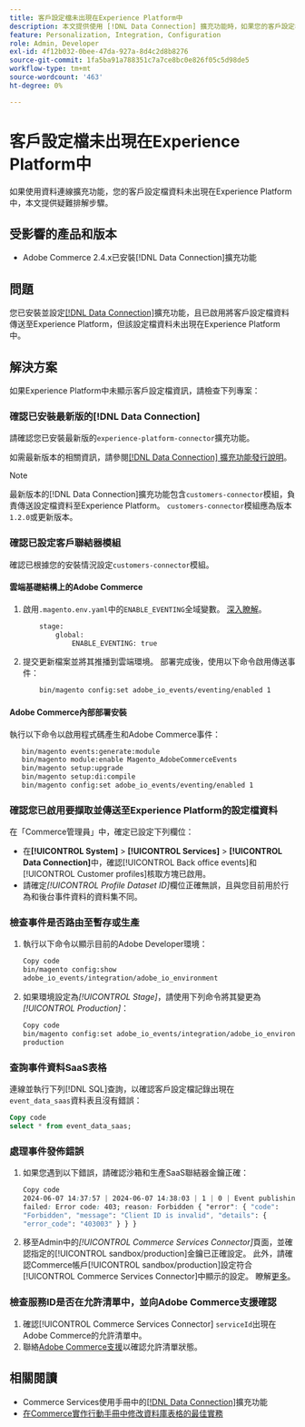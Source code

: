 ```yaml
---
title: 客戶設定檔未出現在Experience Platform中
description: 本文提供使用 [!DNL Data Connection] 擴充功能時，如果您的客戶設定檔資料未出現在Experience Platform中的疑難排解步驟。
feature: Personalization, Integration, Configuration
role: Admin, Developer
exl-id: 4f12b032-0bee-47da-927a-8d4c2d8b8276
source-git-commit: 1fa5ba91a788351c7a7ce8bc0e826f05c5d98de5
workflow-type: tm+mt
source-wordcount: '463'
ht-degree: 0%

---
```


# 客戶設定檔未出現在Experience Platform中

如果使用資料連線擴充功能，您的客戶設定檔資料未出現在Experience Platform中，本文提供疑難排解步驟。

## 受影響的產品和版本

* Adobe Commerce 2.4.x已安裝[!DNL Data Connection]擴充功能

## 問題

您已安裝並設定[[!DNL Data Connection]](https://experienceleague.adobe.com/zh-hant/docs/commerce-merchant-services/data-connection/overview)擴充功能，且已啟用將客戶設定檔資料傳送至Experience Platform，但該設定檔資料未出現在Experience Platform中。

## 解決方案

如果Experience Platform中未顯示客戶設定檔資訊，請檢查下列專案：

### 確認已安裝最新版的[!DNL Data Connection]

請確認您已安裝最新版的`experience-platform-connector`擴充功能。

如需最新版本的相關資訊，請參閱[[!DNL Data Connection] 擴充功能發行說明](https://experienceleague.adobe.com/zh-hant/docs/commerce-merchant-services/data-connection/release-notes)。

>[!NOTE]
>
>最新版本的[!DNL Data Connection]擴充功能包含`customers-connector`模組，負責傳送設定檔資料至Experience Platform。 `customers-connector`模組應為版本`1.2.0`或更新版本。

### 確認已設定客戶聯結器模組

確認已根據您的安裝情況設定`customers-connector`模組。

#### 雲端基礎結構上的Adobe Commerce

1. 啟用`.magento.env.yaml`中的`ENABLE_EVENTING`全域變數。 [深入瞭解](https://experienceleague.adobe.com/zh-hant/docs/commerce-cloud-service/user-guide/configure/env/stage/variables-global)。

   ```bash
       stage:
           global:
               ENABLE_EVENTING: true
   ```

1. 提交更新檔案並將其推播到雲端環境。 部署完成後，使用以下命令啟用傳送事件：

   ```bash
       bin/magento config:set adobe_io_events/eventing/enabled 1
   ```

#### Adobe Commerce內部部署安裝

執行以下命令以啟用程式碼產生和Adobe Commerce事件：

```bash
   bin/magento events:generate:module
   bin/magento module:enable Magento_AdobeCommerceEvents
   bin/magento setup:upgrade
   bin/magento setup:di:compile
   bin/magento config:set adobe_io_events/eventing/enabled 1
```

### 確認您已啟用要擷取並傳送至Experience Platform的設定檔資料

在「Commerce管理員」中，確定已設定下列欄位：

* 在&#x200B;**[!UICONTROL System]** > **[!UICONTROL Services]** > **[!UICONTROL Data Connection]**&#x200B;中，確認[!UICONTROL Back office events]和[!UICONTROL Customer profiles]核取方塊已啟用。
* 請確定&#x200B;*[!UICONTROL Profile Dataset ID]*&#x200B;欄位正確無誤，且與您目前用於行為和後台事件資料的資料集不同。

### 檢查事件是否路由至暫存或生產

1. 執行以下命令以顯示目前的Adobe Developer環境：

   ```bash
   Copy code
   bin/magento config:show
   adobe_io_events/integration/adobe_io_environment
   ```

1. 如果環境設定為&#x200B;*[!UICONTROL Stage]*，請使用下列命令將其變更為&#x200B;*[!UICONTROL Production]*：

   ```bash
   Copy code
   bin/magento config:set adobe_io_events/integration/adobe_io_environment
   production
   ```

### 查詢事件資料SaaS表格

連線並執行下列[!DNL SQL]查詢，以確認客戶設定檔記錄出現在
`event_data_saas`資料表且沒有錯誤：

```sql
Copy code
select * from event_data_saas;
```

### 處理事件發佈錯誤

1. 如果您遇到以下錯誤，請確認沙箱和生產SaaS聯結器金鑰正確：

   ```css
   Copy code
   2024-06-07 14:37:57 | 2024-06-07 14:38:03 | 1 | 0 | Event publishing
   failed: Error code: 403; reason: Forbidden { "error": { "code":
   "Forbidden", "message": "Client ID is invalid", "details": {
   "error_code": "403003" } } }
   ```

1. 移至Admin中的&#x200B;*[!UICONTROL Commerce Services Connector]*&#x200B;頁面，並確認指定的[!UICONTROL sandbox/production]金鑰已正確設定。 此外，請確認Commerce帳戶[!UICONTROL sandbox/production]設定符合[!UICONTROL Commerce Services Connector]中顯示的設定。 瞭解[更多](https://experienceleague.adobe.com/zh-hant/docs/commerce-merchant-services/user-guides/integration-services/saas#apikey)。

### 檢查服務ID是否在允許清單中，並向Adobe Commerce支援確認

1. 確認[!UICONTROL Commerce Services Connector] `serviceId`出現在Adobe Commerce的允許清單中。
1. 聯絡[Adobe Commerce支援](https://experienceleague.adobe.com/zh-hant/docs/commerce-knowledge-base/kb/help-center-guide/magento-help-center-user-guide)以確認允許清單狀態。

## 相關閱讀

* Commerce Services使用手冊中的[[!DNL Data Connection]](https://experienceleague.adobe.com/zh-hant/docs/commerce-merchant-services/data-connection/overview)擴充功能
* [在Commerce實作行動手冊中修改資料庫表格的最佳實務](https://experienceleague.adobe.com/zh-hant/docs/commerce-operations/implementation-playbook/best-practices/development/modifying-core-and-third-party-tables#why-adobe-recommends-avoiding-modifications)
